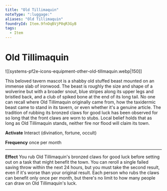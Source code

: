 ```yaml
---
title: "Old Tillimaquin"
noteType: ":luggage:"
aliases: "Old Tillimaquin"
foundryId: Item.9fnOqBVjP0qR3GyB
tags:
  - Item
---
```


# Old Tillimaquin
![[systems-pf2e-icons-equipment-other-old-tillmaquin.webp|150]]

This beloved tavern mascot is a shabby old stuffed beast mounted on an immense slab of ironwood. The beast is roughly the size and shape of a wolverine but with a broader snout, blue stripes along its upper legs and bristled back, and a club of spiked bone at the end of its long tail. No one can recall where Old Tillimaquin originally came from, how the taxidermic beast came to stand in its tavern, or even whether it's a genuine article. The tradition of rubbing its bronzed claws for good luck has been observed for so long that the front claws are worn to stubs. Local belief holds that as long as Old Tillimaquin stands, neither fire nor flood will claim its town.

**Activate** Interact (divination, fortune, occult)

**Frequency** once per month

* * *

**Effect** You rub Old Tillimaquin's bronzed claws for good luck before setting out on a task that might benefit the town. You can reroll a single failed saving throw within the next 24 hours, but you must take the second result, even if it's worse than your original result. Each person who rubs the claws can benefit only once per month, but there's no limit to how many people can draw on Old Tillimaquin's luck.
